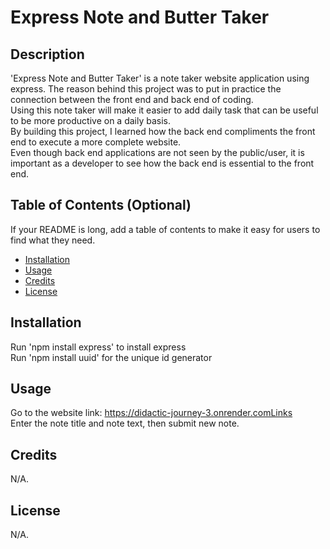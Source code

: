 # Express Note and Butter Taker

## Description

'Express Note and Butter Taker' is a note taker website application using express. The reason behind this project was to put in practice the connection between the front end and back end of coding. <br>
Using this note taker will make it easier to add daily task that can be useful to be more productive on a daily basis. <br>
By building this project, I learned how the back end compliments the front end to execute a more complete website. <br>
Even though back end applications are not seen by the public/user, it is important as a developer to see how the back end is essential to the front end. 

## Table of Contents (Optional)

If your README is long, add a table of contents to make it easy for users to find what they need.

- [Installation](#installation)
- [Usage](#usage)
- [Credits](#credits)
- [License](#license)

## Installation

Run 'npm install express' to install express <br>
Run 'npm install uuid' for the unique id generator <br>

## Usage
Go to the website link: https://didactic-journey-3.onrender.comLinks <br>
Enter the note title and note text, then submit new note.

## Credits

N/A.

## License

N/A.